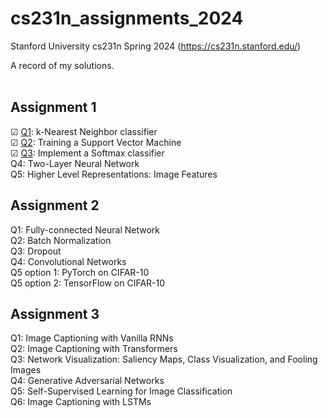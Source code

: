 # cs231n_assignments_2024
Stanford University cs231n Spring 2024 (https://cs231n.stanford.edu/)

A record of my solutions. <br>
<br>


Assignment 1
--------
☑ [Q1](https://github.com/WANGyuquan01/cs231n_assignments_2024/blob/main/assignment1/Q1_knn.ipynb): k-Nearest Neighbor classifier <br>
☑ [Q2](https://github.com/WANGyuquan01/cs231n_assignments_2024/blob/main/assignment1/Q2_svm.ipynb): Training a Support Vector Machine <br>
☑ [Q3](https://github.com/WANGyuquan01/cs231n_assignments_2024/blob/main/assignment1/Q3_softmax.ipynb): Implement a Softmax classifier <br>
Q4: Two-Layer Neural Network <br>
Q5: Higher Level Representations: Image Features <br>

Assignment 2
--------
Q1: Fully-connected Neural Network <br>
Q2: Batch Normalization <br>
Q3: Dropout <br>
Q4: Convolutional Networks <br>
Q5 option 1: PyTorch on CIFAR-10 <br>
Q5 option 2: TensorFlow on CIFAR-10 <br>

Assignment 3
--------
Q1: Image Captioning with Vanilla RNNs <br>
Q2: Image Captioning with Transformers <br>
Q3: Network Visualization: Saliency Maps, Class Visualization, and Fooling Images <br>
Q4: Generative Adversarial Networks <br>
Q5: Self-Supervised Learning for Image Classification <br>
Q6: Image Captioning with LSTMs <br>
